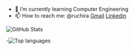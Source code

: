 - 🌱 I’m currently learning Computer Engineering
- 📫 How to reach me: @ruchira [Gmail](ruchirakannangara21@gmail.com) [Linkedin](https://www.linkedin.com/in/ruchira-tharaka-51423b212/)

![GitHub Stats](https://github-readme-stats.vercel.app/api?username=RuchiraTharaka&theme=tokyonight)
<!---dracula, highcontrast, synthwave, cobait, onedark, tokyonight, gruvbox, merko, dark, radical-->

-![Top languages](https://github-readme-stats.vercel.app/api/top-langs/?username=RuchiraTharaka&show_icons=true&theme=radical)
